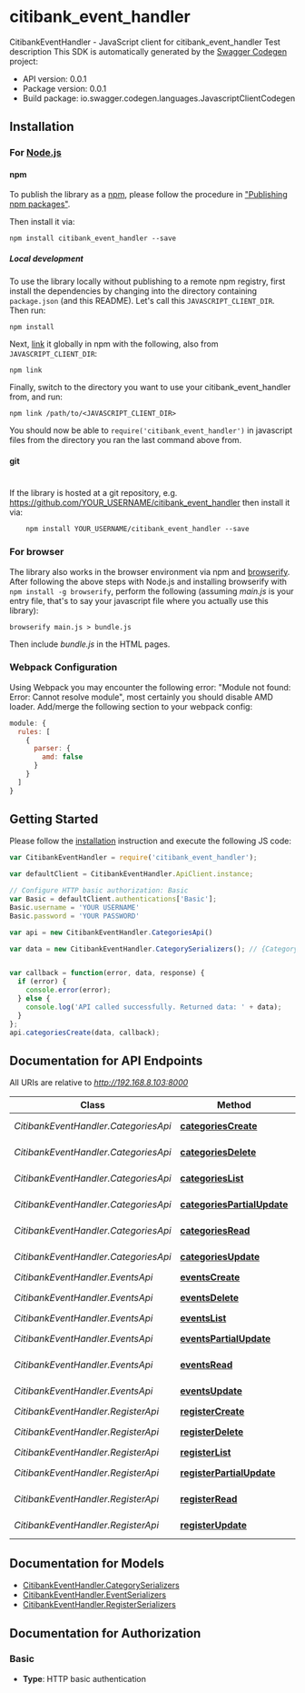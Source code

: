 # citibank_event_handler

CitibankEventHandler - JavaScript client for citibank_event_handler
Test description
This SDK is automatically generated by the [Swagger Codegen](https://github.com/swagger-api/swagger-codegen) project:

- API version: 0.0.1
- Package version: 0.0.1
- Build package: io.swagger.codegen.languages.JavascriptClientCodegen

## Installation

### For [Node.js](https://nodejs.org/)

#### npm

To publish the library as a [npm](https://www.npmjs.com/),
please follow the procedure in ["Publishing npm packages"](https://docs.npmjs.com/getting-started/publishing-npm-packages).

Then install it via:

```shell
npm install citibank_event_handler --save
```

##### Local development

To use the library locally without publishing to a remote npm registry, first install the dependencies by changing 
into the directory containing `package.json` (and this README). Let's call this `JAVASCRIPT_CLIENT_DIR`. Then run:

```shell
npm install
```

Next, [link](https://docs.npmjs.com/cli/link) it globally in npm with the following, also from `JAVASCRIPT_CLIENT_DIR`:

```shell
npm link
```

Finally, switch to the directory you want to use your citibank_event_handler from, and run:

```shell
npm link /path/to/<JAVASCRIPT_CLIENT_DIR>
```

You should now be able to `require('citibank_event_handler')` in javascript files from the directory you ran the last 
command above from.

#### git
#
If the library is hosted at a git repository, e.g.
https://github.com/YOUR_USERNAME/citibank_event_handler
then install it via:

```shell
    npm install YOUR_USERNAME/citibank_event_handler --save
```

### For browser

The library also works in the browser environment via npm and [browserify](http://browserify.org/). After following
the above steps with Node.js and installing browserify with `npm install -g browserify`,
perform the following (assuming *main.js* is your entry file, that's to say your javascript file where you actually 
use this library):

```shell
browserify main.js > bundle.js
```

Then include *bundle.js* in the HTML pages.

### Webpack Configuration

Using Webpack you may encounter the following error: "Module not found: Error:
Cannot resolve module", most certainly you should disable AMD loader. Add/merge
the following section to your webpack config:

```javascript
module: {
  rules: [
    {
      parser: {
        amd: false
      }
    }
  ]
}
```

## Getting Started

Please follow the [installation](#installation) instruction and execute the following JS code:

```javascript
var CitibankEventHandler = require('citibank_event_handler');

var defaultClient = CitibankEventHandler.ApiClient.instance;

// Configure HTTP basic authorization: Basic
var Basic = defaultClient.authentications['Basic'];
Basic.username = 'YOUR USERNAME'
Basic.password = 'YOUR PASSWORD'

var api = new CitibankEventHandler.CategoriesApi()

var data = new CitibankEventHandler.CategorySerializers(); // {CategorySerializers} 


var callback = function(error, data, response) {
  if (error) {
    console.error(error);
  } else {
    console.log('API called successfully. Returned data: ' + data);
  }
};
api.categoriesCreate(data, callback);

```

## Documentation for API Endpoints

All URIs are relative to *http://192.168.8.103:8000*

Class | Method | HTTP request | Description
------------ | ------------- | ------------- | -------------
*CitibankEventHandler.CategoriesApi* | [**categoriesCreate**](docs/CategoriesApi.md#categoriesCreate) | **POST** /categories/ | 
*CitibankEventHandler.CategoriesApi* | [**categoriesDelete**](docs/CategoriesApi.md#categoriesDelete) | **DELETE** /categories/{id}/ | 
*CitibankEventHandler.CategoriesApi* | [**categoriesList**](docs/CategoriesApi.md#categoriesList) | **GET** /categories/ | 
*CitibankEventHandler.CategoriesApi* | [**categoriesPartialUpdate**](docs/CategoriesApi.md#categoriesPartialUpdate) | **PATCH** /categories/{id}/ | 
*CitibankEventHandler.CategoriesApi* | [**categoriesRead**](docs/CategoriesApi.md#categoriesRead) | **GET** /categories/{id}/ | 
*CitibankEventHandler.CategoriesApi* | [**categoriesUpdate**](docs/CategoriesApi.md#categoriesUpdate) | **PUT** /categories/{id}/ | 
*CitibankEventHandler.EventsApi* | [**eventsCreate**](docs/EventsApi.md#eventsCreate) | **POST** /events/ | 
*CitibankEventHandler.EventsApi* | [**eventsDelete**](docs/EventsApi.md#eventsDelete) | **DELETE** /events/{id}/ | 
*CitibankEventHandler.EventsApi* | [**eventsList**](docs/EventsApi.md#eventsList) | **GET** /events/ | 
*CitibankEventHandler.EventsApi* | [**eventsPartialUpdate**](docs/EventsApi.md#eventsPartialUpdate) | **PATCH** /events/{id}/ | 
*CitibankEventHandler.EventsApi* | [**eventsRead**](docs/EventsApi.md#eventsRead) | **GET** /events/{id}/ | 
*CitibankEventHandler.EventsApi* | [**eventsUpdate**](docs/EventsApi.md#eventsUpdate) | **PUT** /events/{id}/ | 
*CitibankEventHandler.RegisterApi* | [**registerCreate**](docs/RegisterApi.md#registerCreate) | **POST** /register/ | 
*CitibankEventHandler.RegisterApi* | [**registerDelete**](docs/RegisterApi.md#registerDelete) | **DELETE** /register/{id}/ | 
*CitibankEventHandler.RegisterApi* | [**registerList**](docs/RegisterApi.md#registerList) | **GET** /register/ | 
*CitibankEventHandler.RegisterApi* | [**registerPartialUpdate**](docs/RegisterApi.md#registerPartialUpdate) | **PATCH** /register/{id}/ | 
*CitibankEventHandler.RegisterApi* | [**registerRead**](docs/RegisterApi.md#registerRead) | **GET** /register/{id}/ | 
*CitibankEventHandler.RegisterApi* | [**registerUpdate**](docs/RegisterApi.md#registerUpdate) | **PUT** /register/{id}/ | 


## Documentation for Models

 - [CitibankEventHandler.CategorySerializers](docs/CategorySerializers.md)
 - [CitibankEventHandler.EventSerializers](docs/EventSerializers.md)
 - [CitibankEventHandler.RegisterSerializers](docs/RegisterSerializers.md)


## Documentation for Authorization


### Basic

- **Type**: HTTP basic authentication

